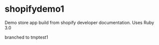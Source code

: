 # shopifydemo1
Demo store app build from shopify developer documentation.
Uses Ruby 3.0

branched to tmptest1
